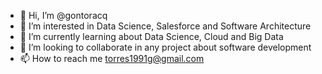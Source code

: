 - 👋 Hi, I’m @gontoracq
- 👀 I’m interested in Data Science, Salesforce and Software Architecture
- 🌱 I’m currently learning about Data Science, Cloud and Big Data
- 💞️ I’m looking to collaborate in any project about software development
- 📫 How to reach me torres1991g@gmail.com

<!---
gontoracq/gontoracq is a ✨ special ✨ repository because its `README.md` (this file) appears on your GitHub profile.
You can click the Preview link to take a look at your changes.
--->
